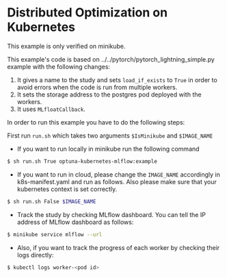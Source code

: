 # Distributed Optimization on Kubernetes

This example is only verified on minikube.

This example's code is based on ../../pytorch/pytorch_lightning_simple.py example with the following changes:

1. It gives a name to the study and sets `load_if_exists` to `True` in order to avoid errors when the code is run from multiple workers.
2. It sets the storage address to the postgres pod deployed with the workers.
3. It uses `MLfloatCallback`.

In order to run this example you have to do the following steps:

First run `run.sh` which takes two arguments `$IsMinikube` and `$IMAGE_NAME`

- If you want to run locally in minikube run the following command

 ```bash
$ sh run.sh True optuna-kubernetes-mlflow:example
 ```

- If you want to run in cloud, please change the `IMAGE_NAME` accordingly in k8s-manifest.yaml and run as follows. Also please make sure that your kubernetes context is set correctly.

 ```bash
$ sh run.sh False $IMAGE_NAME
 ```

- Track the study by checking MLflow dashboard. You can tell the IP address of MLflow dashboard as follows:

```bash
$ minikube service mlflow --url
```

- Also, if you want to track the progress of each worker by checking their logs directly:

```bash
$ kubectl logs worker-<pod id>
```
